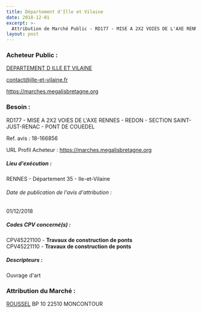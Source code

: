 ```yaml
---
title: Département d'Ille et Vilaine
date: 2018-12-01
excerpt: >-
  Attribution de Marché Public - RD177 - MISE A 2X2 VOIES DE L'AXE RENNES - REDON - SECTION SAINT-JUST-RENAC - PONT DE COUEDEL
layout: post
---
```


### Acheteur Public : 
<a href="/acheteur-137/siren-223500018"> DEPARTEMENT D ILLE ET VILAINE</a><br/>



contact@ille-et-vilaine.fr


https://marches.megalisbretagne.org
### Besoin :

RD177 - MISE A 2X2 VOIES DE L'AXE RENNES - REDON - SECTION SAINT-JUST-RENAC - PONT DE COUEDEL

Ref. avis : 18-166856

URL Profil Acheteur : https://marches.megalisbretagne.org

##### Lieu d'exécution :

RENNES - Département 35 - Ile-et-Vilaine

###### Date de publication de l'avis d'attribution : 
01/12/2018

##### Codes CPV concerné(s) :
CPV45221100 - **Travaux de construction de ponts** <br/>
CPV45221110 - **Travaux de construction de ponts** <br/>

##### Descripteurs :
Ouvrage d'art <br/>

### Attribution du Marché :
<a href="/entreprise-566/siren-491390191"> ROUSSEL</a>    BP 10 22510 MONCONTOUR <br/>
